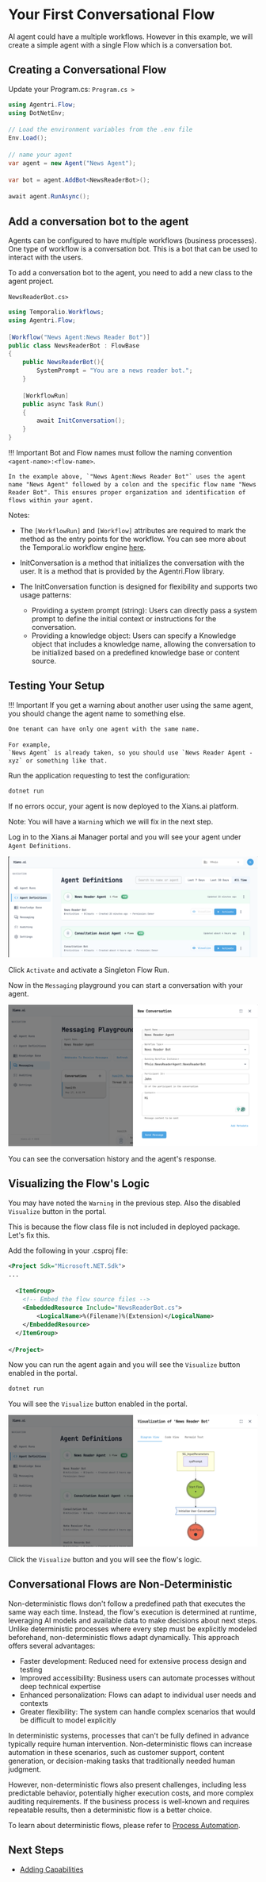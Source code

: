 # Your First Conversational Flow

AI agent could have a multiple workflows. However in this example, we will create a simple agent with a single Flow which is a conversation bot.

## Creating a Conversational Flow

Update your Program.cs:
`Program.cs >`

```csharp
using Agentri.Flow;
using DotNetEnv;

// Load the environment variables from the .env file
Env.Load();

// name your agent
var agent = new Agent("News Agent");

var bot = agent.AddBot<NewsReaderBot>();

await agent.RunAsync();
```

## Add a conversation bot to the agent

Agents can be configured to have multiple workflows (business processes). One type of workflow is a conversation bot. This is a bot that can be used to interact with the users.

To add a conversation bot to the agent, you need to add a new class to the agent project.

`NewsReaderBot.cs>`

```csharp
using Temporalio.Workflows;
using Agentri.Flow;

[Workflow("News Agent:News Reader Bot")]
public class NewsReaderBot : FlowBase
{
    public NewsReaderBot(){
        SystemPrompt = "You are a news reader bot.";
    }

    [WorkflowRun]
    public async Task Run()
    {
        await InitConversation();
    }
}

```

!!! Important
    Bot and Flow names must follow the naming convention `<agent-name>:<flow-name>`. 
    
    In the example above, `"News Agent:News Reader Bot"` uses the agent name "News Agent" followed by a colon and the specific flow name "News Reader Bot". This ensures proper organization and identification of flows within your agent.

Notes:

- The `[WorkflowRun]` and `[Workflow]` attributes are required to mark the method as the entry points for the workflow. You can see more about the Temporal.io workflow engine [here](https://docs.temporal.io).

- InitConversation is a method that initializes the conversation with the user. It is a method that is provided by the Agentri.Flow library.

- The InitConversation function is designed for flexibility and supports two usage patterns:
    -   Providing a system prompt (string): Users can directly pass a system prompt to define the initial context or instructions for the conversation.
    - Providing a knowledge object: Users can specify a Knowledge object that includes a knowledge name, allowing the conversation to be initialized based on a predefined knowledge base or content source.


## Testing Your Setup

!!! Important
    If you get a warning about another user using the same agent, you should change the agent name to something else.
    
    One tenant can have only one agent with the same name. 
    
    For example,
    `News Agent` is already taken, so you should use `News Reader Agent - xyz` or something like that.

Run the application requesting to test the configuration:

```bash
dotnet run
```

If no errors occur, your agent is now deployed to the Xians.ai platform.

Note: You will have a `Warning` which we will fix in the next step.

Log in to the Xians.ai Manager portal and you will see your agent under `Agent Definitions`.

![Definitions](./img/1-definition.png)

Click `Activate` and activate a Singleton Flow Run.

Now in the `Messaging` playground you can start a conversation with your agent.

![Messaging](./img/1-message.png)

You can see the conversation history and the agent's response.

## Visualizing the Flow's Logic

You may have noted the `Warning` in the previous step. Also the disabled `Visualize` button in the portal.

This is because the flow class file is not included in deployed package. Let's fix this.

Add the following in your .csproj file:

```xml
<Project Sdk="Microsoft.NET.Sdk">
...

  <ItemGroup>
    <!-- Embed the flow source files -->
    <EmbeddedResource Include="NewsReaderBot.cs">
        <LogicalName>%(Filename)%(Extension)</LogicalName>
    </EmbeddedResource>
  </ItemGroup>

</Project>

```

Now you can run the agent again and you will see the `Visualize` button enabled in the portal.

```bash
dotnet run
```

You will see the `Visualize` button enabled in the portal.

![Visualize](./img/1-visualize.png)

Click the `Visualize` button and you will see the flow's logic.

## Conversational Flows are Non-Deterministic

Non-deterministic flows don't follow a predefined path that executes the same way each time. Instead, the flow's execution is determined at runtime, leveraging AI models and available data to make decisions about next steps.
Unlike deterministic processes where every step must be explicitly modeled beforehand, non-deterministic flows adapt dynamically. This approach offers several advantages:

- Faster development: Reduced need for extensive process design and testing
- Improved accessibility: Business users can automate processes without deep technical expertise
- Enhanced personalization: Flows can adapt to individual user needs and contexts
- Greater flexibility: The system can handle complex scenarios that would be difficult to model explicitly

In deterministic systems, processes that can't be fully defined in advance typically require human intervention. Non-deterministic flows can increase automation in these scenarios, such as customer support, content generation, or decision-making tasks that traditionally needed human judgment.

However, non-deterministic flows also present challenges, including less predictable behavior, potentially higher execution costs, and more complex auditing requirements. If the business process is well-known and requires repeatable results, then a deterministic flow is a better choice.

To learn about deterministic flows, please refer to [Process Automation](../4-automation/0-introduction.md).

## Next Steps

- [Adding Capabilities](3-adding-capabilities.md)

